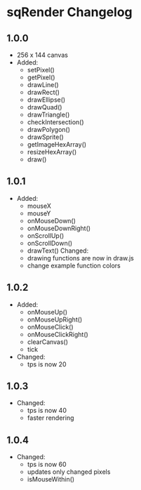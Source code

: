 # sqRender Changelog

## 1.0.0
- 256 x 144 canvas
- Added:
  - setPixel() 
  - getPixel() 
  - drawLine() 
  - drawRect() 
  - drawEllipse() 
  - drawQuad() 
  - drawTriangle() 
  - checkIntersection()
  - drawPolygon() 
  - drawSprite() 
  - getImageHexArray()
  - resizeHexArray()
  - draw() 

## 1.0.1
- Added: 
  - mouseX
  - mouseY
  - onMouseDown()
  - onMouseDownRight()
  - onScrollUp()
  - onScrollDown()
  - drawText()
Changed:
  - drawing functions are now in draw.js
  - change example function colors

## 1.0.2
- Added:
  - onMouseUp()
  - onMouseUpRight()
  - onMouseClick()
  - onMouseClickRight()
  - clearCanvas()
  - tick
- Changed:
  - tps is now 20

## 1.0.3
- Changed:
  - tps is now 40
  - faster rendering

## 1.0.4
- Changed:
  - tps is now 60
  - updates only changed pixels
  - isMouseWithin()